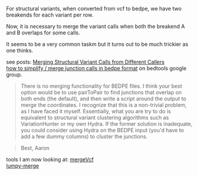 
For structural variants, when converted from vcf to bedpe, we have two breakends for each variant per row.

Now, it is necessary to merge the variant calls when both the breakend A and B overlaps for some calls.

It seems to be a very common taskm but it turns out to be much trickier as one thinks.

see posts:
[Merging Structural Variant Calls from Different Callers](http://simpsonlab.github.io/2015/06/15/merging-sv-calls/)  
[how to simplify / merge junction calls in bedpe format](https://groups.google.com/forum/#!topic/bedtools-discuss/JXZbJSwVxUo) on bedtools google group.
>There is no merging functionality for BEDPE files.  I think your best option would be to use pairToPair to find junctions that overlap on both ends (the default), and then write a script around the output to merge the coordinates.  I recognize that this is a non-trivial problem, as I have faced it myself.  Essentially, what you are try to do is equivalent to structural variant clustering algorithms such as VariationHunter or my own Hydra.  If the former solution is inadequate, you could consider using Hydra on the BEDPE input (you'd have to add a few dummy columns) to cluster the junctions.

>Best,
>Aaron

tools I am now looking at:
[mergeVcf](https://github.com/ljdursi/mergevcf)  
[lumpy-merge](https://github.com/hall-lab/lumpy-merge)
